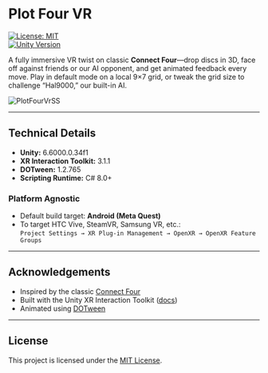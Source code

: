 # Plot Four VR

[![License: MIT](https://img.shields.io/badge/License-MIT-blue.svg)](#license)  
[![Unity Version](https://img.shields.io/badge/Unity-6.6000.0.34f1-blue.svg)](#technical-details)  

A fully immersive VR twist on classic **Connect Four**—drop discs in 3D, face off against friends or our AI opponent, and get animated feedback every move. Play in default mode on a local 9×7 grid, or tweak the grid size to challenge “Hal9000,” our built-in AI.

![PlotFourVrSS](https://github.com/user-attachments/assets/d9486ec1-5102-4caf-85e3-22da97ac89e2)

---

## Technical Details

- **Unity:** 6.6000.0.34f1  
- **XR Interaction Toolkit:** 3.1.1  
- **DOTween:** 1.2.765  
- **Scripting Runtime:** C# 8.0+  

### Platform Agnostic

- Default build target: **Android (Meta Quest)**  
- To target HTC Vive, SteamVR, Samsung VR, etc.:  
  `Project Settings → XR Plug-in Management → OpenXR → OpenXR Feature Groups`

---

## Acknowledgements

- Inspired by the classic [Connect Four](https://en.wikipedia.org/wiki/Connect_Four)  
- Built with the Unity XR Interaction Toolkit ([docs](https://docs.unity3d.com/Packages/com.unity.xr.interaction.toolkit@3.1/manual/index.html))
- Animated using [DOTween](https://assetstore.unity.com/packages/tools/animation/dotween-hotween-v2-27676)

---

## License

This project is licensed under the [MIT License](LICENSE).
